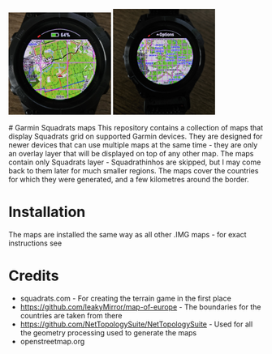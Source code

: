 <p float="left">
<img src="https://raw.githubusercontent.com/forkerer/GarminSquadratsMaps/refs/heads/main/Assets/watch1.jpg" width=40%>
<img src="https://raw.githubusercontent.com/forkerer/GarminSquadratsMaps/refs/heads/main/Assets/watch2.jpg" width=40%>
</p>
# Garmin Squadrats maps
This repository contains a collection of maps that display Squadrats grid on supported Garmin devices. They are designed for newer devices that can use multiple maps at the same time - they are only an overlay layer that will be displayed on top of any other map. The maps contain only Squadrats layer - Squadrathinhos are skipped, but I may come back to them later for much smaller regions. The maps cover the countries for which they were generated, and a few kilometres around the border.

# Installation
The maps are installed the same way as all other .IMG maps - for exact instructions see

# Credits
- squadrats.com - For creating the terrain game in the first place
- https://github.com/leakyMirror/map-of-europe - The boundaries for the countries are taken from there
- https://github.com/NetTopologySuite/NetTopologySuite - Used for all the geometry processing used to generate the maps
- openstreetmap.org
